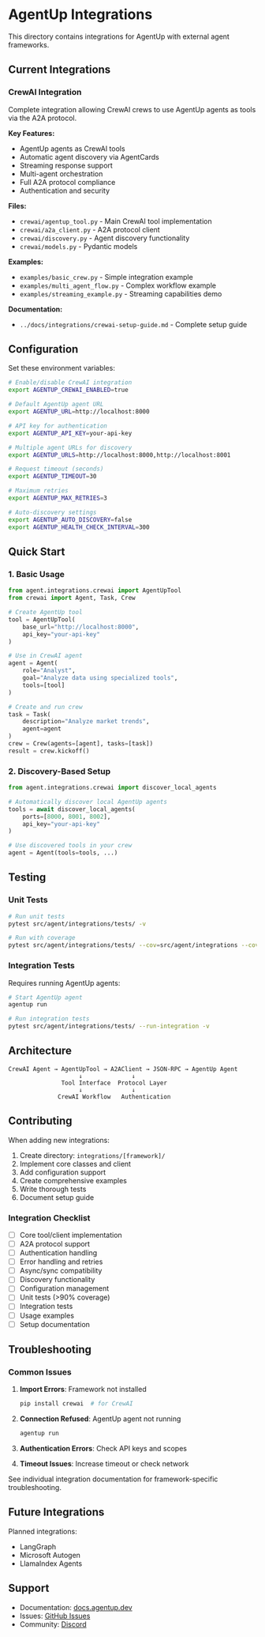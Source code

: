 # AgentUp Integrations

This directory contains integrations for AgentUp with external agent frameworks.

## Current Integrations

### CrewAI Integration

Complete integration allowing CrewAI crews to use AgentUp agents as tools via the A2A protocol.

**Key Features:**
- AgentUp agents as CrewAI tools
- Automatic agent discovery via AgentCards
- Streaming response support
- Multi-agent orchestration
- Full A2A protocol compliance
- Authentication and security

**Files:**
- `crewai/agentup_tool.py` - Main CrewAI tool implementation
- `crewai/a2a_client.py` - A2A protocol client
- `crewai/discovery.py` - Agent discovery functionality
- `crewai/models.py` - Pydantic models

**Examples:**
- `examples/basic_crew.py` - Simple integration example
- `examples/multi_agent_flow.py` - Complex workflow example
- `examples/streaming_example.py` - Streaming capabilities demo

**Documentation:**
- `../docs/integrations/crewai-setup-guide.md` - Complete setup guide

## Configuration

Set these environment variables:

```bash
# Enable/disable CrewAI integration
export AGENTUP_CREWAI_ENABLED=true

# Default AgentUp agent URL
export AGENTUP_URL=http://localhost:8000

# API key for authentication
export AGENTUP_API_KEY=your-api-key

# Multiple agent URLs for discovery
export AGENTUP_URLS=http://localhost:8000,http://localhost:8001

# Request timeout (seconds)
export AGENTUP_TIMEOUT=30

# Maximum retries
export AGENTUP_MAX_RETRIES=3

# Auto-discovery settings
export AGENTUP_AUTO_DISCOVERY=false
export AGENTUP_HEALTH_CHECK_INTERVAL=300
```

## Quick Start

### 1. Basic Usage

```python
from agent.integrations.crewai import AgentUpTool
from crewai import Agent, Task, Crew

# Create AgentUp tool
tool = AgentUpTool(
    base_url="http://localhost:8000",
    api_key="your-api-key"
)

# Use in CrewAI agent
agent = Agent(
    role="Analyst",
    goal="Analyze data using specialized tools",
    tools=[tool]
)

# Create and run crew
task = Task(
    description="Analyze market trends",
    agent=agent
)
crew = Crew(agents=[agent], tasks=[task])
result = crew.kickoff()
```

### 2. Discovery-Based Setup

```python
from agent.integrations.crewai import discover_local_agents

# Automatically discover local AgentUp agents
tools = await discover_local_agents(
    ports=[8000, 8001, 8002],
    api_key="your-api-key"
)

# Use discovered tools in your crew
agent = Agent(tools=tools, ...)
```

## Testing

### Unit Tests

```bash
# Run unit tests
pytest src/agent/integrations/tests/ -v

# Run with coverage
pytest src/agent/integrations/tests/ --cov=src/agent/integrations --cov-report=html
```

### Integration Tests

Requires running AgentUp agents:

```bash
# Start AgentUp agent
agentup run

# Run integration tests
pytest src/agent/integrations/tests/ --run-integration -v
```

## Architecture

```
CrewAI Agent → AgentUpTool → A2AClient → JSON-RPC → AgentUp Agent
                    ↓              ↓
               Tool Interface  Protocol Layer
                    ↓              ↓
              CrewAI Workflow   Authentication
```

## Contributing

When adding new integrations:

1. Create directory: `integrations/[framework]/`
2. Implement core classes and client
3. Add configuration support
4. Create comprehensive examples
5. Write thorough tests
6. Document setup guide

### Integration Checklist

- [ ] Core tool/client implementation
- [ ] A2A protocol support
- [ ] Authentication handling
- [ ] Error handling and retries
- [ ] Async/sync compatibility
- [ ] Discovery functionality
- [ ] Configuration management
- [ ] Unit tests (>90% coverage)
- [ ] Integration tests
- [ ] Usage examples
- [ ] Setup documentation

## Troubleshooting

### Common Issues

1. **Import Errors**: Framework not installed
   ```bash
   pip install crewai  # for CrewAI
   ```

2. **Connection Refused**: AgentUp agent not running
   ```bash
   agentup run
   ```

3. **Authentication Errors**: Check API keys and scopes

4. **Timeout Issues**: Increase timeout or check network

See individual integration documentation for framework-specific troubleshooting.

## Future Integrations

Planned integrations:
- LangGraph
- Microsoft Autogen
- LlamaIndex Agents

## Support

- Documentation: [docs.agentup.dev](https://docs.agentup.dev)
- Issues: [GitHub Issues](https://github.com/RedDotRocket/AgentUp/issues)
- Community: [Discord](https://discord.gg/pPcjYzGvbS)
